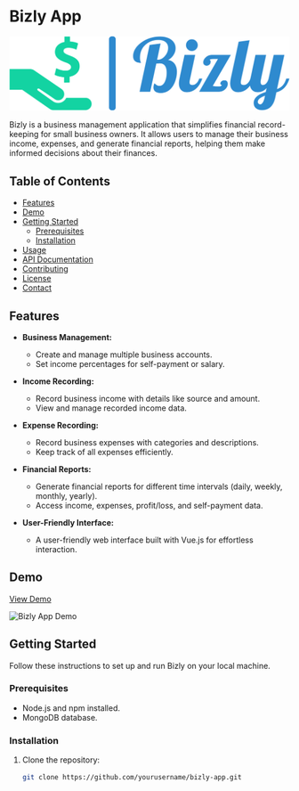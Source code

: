 # Bizly App

![Bizly App Logo](bizly-logo.png)

Bizly is a business management application that simplifies financial record-keeping for small business owners. It allows users to manage their business income, expenses, and generate financial reports, helping them make informed decisions about their finances.

## Table of Contents

- [Features](#features)
- [Demo](#demo)
- [Getting Started](#getting-started)
  - [Prerequisites](#prerequisites)
  - [Installation](#installation)
- [Usage](#usage)
- [API Documentation](#api-documentation)
- [Contributing](#contributing)
- [License](#license)
- [Contact](#contact)

## Features

- **Business Management:**
  - Create and manage multiple business accounts.
  - Set income percentages for self-payment or salary.

- **Income Recording:**
  - Record business income with details like source and amount.
  - View and manage recorded income data.

- **Expense Recording:**
  - Record business expenses with categories and descriptions.
  - Keep track of all expenses efficiently.

- **Financial Reports:**
  - Generate financial reports for different time intervals (daily, weekly, monthly, yearly).
  - Access income, expenses, profit/loss, and self-payment data.

- **User-Friendly Interface:**
  - A user-friendly web interface built with Vue.js for effortless interaction.

## Demo

[View Demo](https://bizlyapp.com/demo)

![Bizly App Demo](demo-screenshot.png)

## Getting Started

Follow these instructions to set up and run Bizly on your local machine.

### Prerequisites

- Node.js and npm installed.
- MongoDB database.

### Installation

1. Clone the repository:

   ```sh
   git clone https://github.com/yourusername/bizly-app.git
